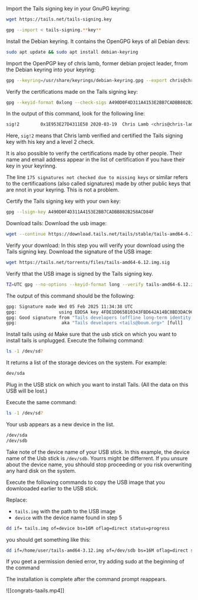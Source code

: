 Import the Tails signing key in your GnuPG keyring:
``` bash
wget https://tails.net/tails-signing.key
```
``` bash
gpg --import < tails-signing.**key**
```
Install the Debian keyring. It contains the OpenGPG keys of all Debian devs: 
``` bash
sudo apt update && sudo apt install debian-keyring
```
Import the OpenPGP key of chris lamb, former debian project leader, frrom the Debian keyring into your keyring:
``` bash
gpg --keyring=/usr/share/keyrings/debian-keyring.gpg --export chris@chris-lamb.co.uk | gpg --import
```
Verify the certifications made on the Tails signing key: 
``` bash
gpg --keyid-format 0xlong --check-sigs A490D0F4D311A4153E2BB7CADBB802B258ACD84F
```
In the output of this command, look for the following line:
``` bash
sig!2        0x1E953E27D4311E58 2020-03-19  Chris Lamb <chris@chris-lamb.co.uk>
```
Here, `sig!2` means that Chris lamb verified and certified the Tails signing key with his key and a level 2 check. 

It is also possible to verify the certifications made by other people. Their name and email address appear in the list of certification if you have their key in your keyrinng. 

The line `175 signatures not checked due to missing keys` or similar refers to the certificaations (also called signatures) made by other public keys that are nnot in your keyring. This is not a problem.

Certify the Tails signing key with your own key:
``` bash
gpg --lsign-key A490D0F4D311A4153E2BB7CADBB802B258ACD84F
```
Download tails: Download the usb image: 
``` bash
wget --continue https://download.tails.net/tails/stable/tails-amd64-6.12/tails-amd64-6.12.img
```
Verify your download:
In this step you will verify your download using the Tails signing key. 
Download the signature of the USB image: 
``` bash
wget https://tails.net/torrents/files/tails-amd64-6.12.img.sig
```
Verify tthat the USB image is signed by the Tails signing key. 
``` bash
TZ=UTC gpg --no-options --keyid-format long --verify tails-amd64-6.12.img.sig tails-amd64-6.12.img
```
The output of this command should be the following: 
``` bash
gpg: Signature made Wed 05 Feb 2025 11:34:38 UTC  
gpg:                using EDDSA key 4FDE1D065B10343FBD642A14BC8BD3DAC9CD2979  
gpg: Good signature from "Tails developers (offline long-term identity key) <tails@boum.org>" [full]  
gpg:                 aka "Tails developers <tails@boum.org>" [full]
```
Install tails using `dd`
Make sure that the usb stick on which you want to install tails is unplugged. 
Execute the follwing command:
``` bash
ls -1 /dev/sd?
```
It returns a list of the storage devices on the system. For example:
``` bash
dev/sda
```
Plug in the USB stick on which you want to install Tails. 
(All the data on this USB will be lost.)

Execute the same command:
``` bash
ls -1 /dev/sd?
```
Your usb appears as a new device in the list. 
``` bash
/dev/sda
/dev/sdb
```
Take note of the device name of your USB stick. 
In this example, the device name of the Usb stick is `/dev/sdb`. Yourrs might be differrent.
If you unsure about the device name, you shhould stop proceeding or you risk overwriting any hard disk on the system. 

Execute the following commands to copy the USB image that you downlooaded earlier to the USB stick. 

Replace:
- `tails.img` with the path to the USB image
- `device` with the device name found in step 5 
``` bash
dd if= tails.img of=device bs=16M oflag=direct status=progress
```
you should get something like this: 
``` bash
dd if=/home/user/tails-amd64-3.12.img of=/dev/sdb bs=16M oflag=direct status=progress
```
If you geet a permission denied error, try adding sudo at the beginning of the command

The installation is complete after the command prompt reappears. 

![[congrats-taails.mp4]]